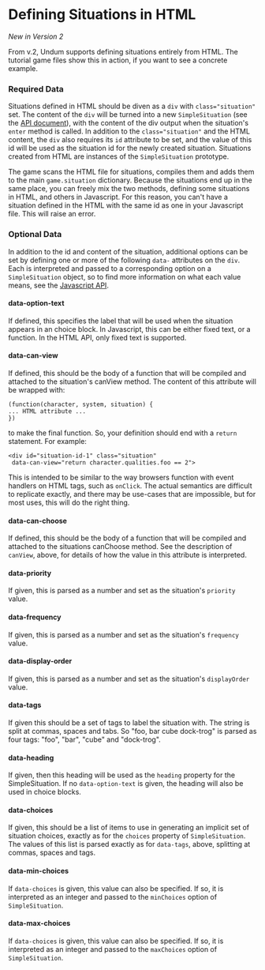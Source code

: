 # Defining Situations in HTML

*New in Version 2*

From v.2, Undum supports defining situations entirely from HTML. The
tutorial game files show this in action, if you want to see a concrete
example.

### Required Data

Situations defined in HTML should be diven as a `div` with
`class="situation"` set. The content of the `div` will be turned into
a new `SimpleSituation` (see the <a href="./API.html">API
document</a>), with the content of the div output when the situation's
`enter` method is called. In addition to the `class="situation"` and
the HTML content, the `div` also requires its `id` attribute to be
set, and the value of this id will be used as the situation id for the
newly created situation. Situations created from HTML are instances of
the `SimpleSituation` prototype.

The game scans the HTML file for situations, compiles them and adds
them to the main `game.situation` dictionary. Because the situations
end up in the same place, you can freely mix the two methods, defining
some situations in HTML, and others in Javascript. For this reason,
you can't have a situation defined in the HTML with the same id as one
in your Javascript file. This will raise an error.

### Optional Data

In addition to the id and content of the situation, additional options
can be set by defining one or more of the following `data-` attributes
on the `div`. Each is interpreted and passed to a corresponding option
on a `SimpleSituation` object, so to find more information on what
each value means, see the <a href="./API.html">Javascript API</a>.

#### data-option-text

If defined, this specifies the label that will be used when the
situation appears in an choice block. In Javascript, this can be
either fixed text, or a function. In the HTML API, only fixed text is
supported.

#### data-can-view

If defined, this should be the body of a function that will be
compiled and attached to the situation's canView method. The
content of this attribute will be wrapped with:

    (function(character, system, situation) {
    ... HTML attribute ...
    })

to make the final function. So, your definition should end with a
`return` statement. For example:

    <div id="situation-id-1" class="situation"
     data-can-view="return character.qualities.foo == 2">

This is intended to be similar to the way browsers function with event
handlers on HTML tags, such as `onClick`. The actual semantics are
difficult to replicate exactly, and there may be use-cases that are
impossible, but for most uses, this will do the right thing.

#### data-can-choose

If defined, this should be the body of a function that will be
compiled and attached to the situations canChoose method. See the
description of `canView`, above, for details of how the value in this
attribute is interpreted.

#### data-priority

If given, this is parsed as a number and set as the situation's
`priority` value.

#### data-frequency

If given, this is parsed as a number and set as the situation's
`frequency` value.

#### data-display-order

If given, this is parsed as a number and set as the situation's
`displayOrder` value.

#### data-tags

If given this should be a set of tags to label the situation with. The
string is split at commas, spaces and tabs. So "foo, bar cube
dock-trog" is parsed as four tags: "foo", "bar", "cube" and
"dock-trog".

#### data-heading

If given, then this heading will be used as the `heading` property for
the SimpleSituation. If no `data-option-text` is given, the heading
will also be used in choice blocks.

#### data-choices

If given, this should be a list of items to use in generating an
implicit set of situation choices, exactly as for the `choices`
property of `SimpleSituation`. The values of this list is parsed
exactly as for `data-tags`, above, splitting at commas, spaces and
tags.

#### data-min-choices

If `data-choices` is given, this value can also be specified. If so,
it is interpreted as an integer and passed to the `minChoices` option
of `SimpleSituation`.


#### data-max-choices

If `data-choices` is given, this value can also be specified. If so,
it is interpreted as an integer and passed to the `maxChoices` option
of `SimpleSituation`.
